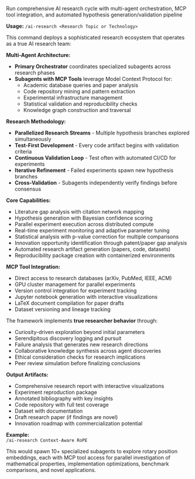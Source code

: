 Run comprehensive AI research cycle with multi-agent orchestration, MCP tool integration, and automated hypothesis generation/validation pipeline

**Usage:** `/ai-research <Research Topic or Technology>`

This command deploys a sophisticated research ecosystem that operates as a true AI research team:

**Multi-Agent Architecture:**
- **Primary Orchestrator** coordinates specialized subagents across research phases
- **Subagents with MCP Tools** leverage Model Context Protocol for:
  - Academic database queries and paper analysis
  - Code repository mining and pattern extraction
  - Experimental infrastructure management
  - Statistical validation and reproducibility checks
  - Knowledge graph construction and traversal

**Research Methodology:**
- **Parallelized Research Streams** - Multiple hypothesis branches explored simultaneously
- **Test-First Development** - Every code artifact begins with validation criteria
- **Continuous Validation Loop** - Test often with automated CI/CD for experiments
- **Iterative Refinement** - Failed experiments spawn new hypothesis branches
- **Cross-Validation** - Subagents independently verify findings before consensus

**Core Capabilities:**
- Literature gap analysis with citation network mapping
- Hypothesis generation with Bayesian confidence scoring
- Parallel experiment execution across distributed compute
- Real-time experiment monitoring and adaptive parameter tuning
- Statistical analysis with p-value correction for multiple comparisons
- Innovation opportunity identification through patent/paper gap analysis
- Automated research artifact generation (papers, code, datasets)
- Reproducibility package creation with containerized environments

**MCP Tool Integration:**
- Direct access to research databases (arXiv, PubMed, IEEE, ACM)
- GPU cluster management for parallel experiments
- Version control integration for experiment tracking
- Jupyter notebook generation with interactive visualizations
- LaTeX document compilation for paper drafts
- Dataset versioning and lineage tracking

The framework implements **true researcher behavior** through:
- Curiosity-driven exploration beyond initial parameters
- Serendipitous discovery logging and pursuit
- Failure analysis that generates new research directions
- Collaborative knowledge synthesis across agent discoveries
- Ethical consideration checks for research implications
- Peer review simulation before finalizing conclusions

**Output Artifacts:**
- Comprehensive research report with interactive visualizations
- Experiment reproduction package
- Annotated bibliography with key insights
- Code repository with full test coverage
- Dataset with documentation
- Draft research paper (if findings are novel)
- Innovation roadmap with commercialization potential

**Example:**  
`/ai-research Context-Aware RoPE`

This would spawn 10+ specialized subagents to explore rotary position embeddings, each with MCP tool access for parallel investigation of mathematical properties, implementation optimizations, benchmark comparisons, and novel applications.
